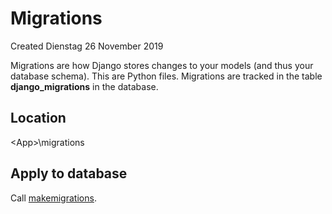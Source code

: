 # Migrations
Created Dienstag 26 November 2019

Migrations are how Django stores changes to your models (and thus your database schema).  This are Python files.
Migrations are tracked in the table **django_migrations** in the database.

Location
--------
<Project>\<App>\migrations

Apply to database
-----------------
Call [makemigrations](./manage.py.md).

